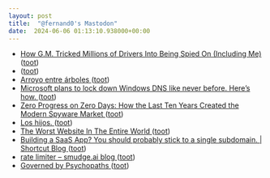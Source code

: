```yaml
---
layout: post
title:  "@fernand0's Mastodon"
date:  2024-06-06 01:13:10.938000+00:00
---
```

*  [How G.M. Tricked Millions of Drivers Into Being Spied On (Including Me) ](https://www.nytimes.com/2024/04/23/technology/general-motors-spying-driver-data-consent.html?unlocked_article_code=1.m00.gIzH.YdQ-yszzdzq) ([toot](https://mastodon.social/@fernand0/112567018516372344))
*  [ ](https://mastodon.social/users/fernand0/statuses/112565584073803843/activity) ([toot](https://mastodon.social/users/fernand0/statuses/112565584073803843/activity))
*  [Arroyo entre árboles ](https://www.flickr.com/photos/fernand0/53763794998) ([toot](https://mastodon.social/@fernand0/112565229668928950))
*  [Microsoft plans to lock down Windows DNS like never before. Here’s how. ](https://arstechnica.com/security/2024/05/microsoft-plans-to-lock-down-windows-dns-like-never-before-heres-how) ([toot](https://mastodon.social/@fernand0/112565200268796469))
*  [Zero Progress on Zero Days: How the Last Ten Years Created the Modern Spyware Market  ](https://papers.ssrn.com/sol3/papers.cfm?abstract_id=4626426) ([toot](https://mastodon.social/@fernand0/112564944861826178))
*  [Los hijos. ](https://avecesunafoto.wordpress.com/2024/06/05/los-hijos-4) ([toot](https://mastodon.social/@fernand0/112564735523972460))
*  [The Worst Website In The Entire World ](https://matduggan.com/the-worst-website-in-the-entire-world) ([toot](https://mastodon.social/@fernand0/112564705487193894))
*  [Building a SaaS App? You should probably stick to a single subdomain. \| Shortcut Blog ](https://www.shortcut.com/blog/building-a-saas-app-you-should-probably-stick-to-a-single-subdomai) ([toot](https://mastodon.social/@fernand0/112564389870074736))
*  [rate limiter – smudge.ai blog ](https://smudge.ai/blog/ratelimit-algorithm) ([toot](https://mastodon.social/@fernand0/112564175397114633))
*  [Governed by Psychopaths ](https://www.workfutures.io/p/governed-by-psychopath) ([toot](https://mastodon.social/@fernand0/112564063075376567))
